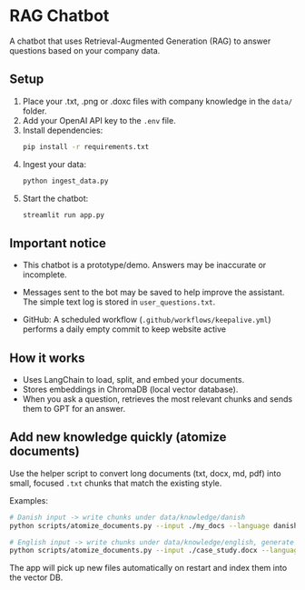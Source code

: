 # RAG Chatbot

A chatbot that uses Retrieval-Augmented Generation (RAG) to answer questions based on your company data.

## Setup

1. Place your .txt, .png or .doxc files with company knowledge in the `data/` folder.
2. Add your OpenAI API key to the `.env` file.
3. Install dependencies:
   ```bash
   pip install -r requirements.txt
   ```
4. Ingest your data:
   ```bash
   python ingest_data.py
   ```
5. Start the chatbot:
   ```bash
   streamlit run app.py
   ```

## Important notice
- This chatbot is a prototype/demo. Answers may be inaccurate or incomplete.
- Messages sent to the bot may be saved to help improve the assistant. The simple text log is stored in `user_questions.txt`.

- GitHub: A scheduled workflow (`.github/workflows/keepalive.yml`) performs a daily empty commit to keep website active
  
## How it works
- Uses LangChain to load, split, and embed your documents.
- Stores embeddings in ChromaDB (local vector database).
- When you ask a question, retrieves the most relevant chunks and sends them to GPT for an answer.

## Add new knowledge quickly (atomize documents)
Use the helper script to convert long documents (txt, docx, md, pdf) into small, focused `.txt` chunks that match the existing style.

Examples:
```bash
# Danish input -> write chunks under data/knowledge/danish
python scripts/atomize_documents.py --input ./my_docs --language danish --output-dir data/knowledge/danish

# English input -> write chunks under data/knowledge/english, generate slugs via LLM
python scripts/atomize_documents.py --input ./case_study.docx --language english --output-dir data/knowledge/english --use-llm-titles
```
The app will pick up new files automatically on restart and index them into the vector DB.
